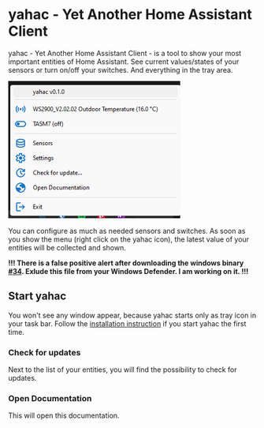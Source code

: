 # yahac - Yet Another Home Assistant Client

yahac - Yet Another Home Assistant Client - is a tool to show your most important entities of Home Assistant.
See current values/states of your sensors or turn on/off your switches. And everything in the tray area.

![yahac in tray Icon](assets/screenshots/yahac_traymenu_with_entities.png)

You can configure as much as needed sensors and switches. As soon as you show the menu (right click on the yahac icon), the latest value of your entities will be collected and shown.

**!!! There is a false positive alert after downloading the windows binary [#34](https://github.com/dseichter/yahac/issues/34). Exlude this file from your Windows Defender. I am working on it. !!!**

## Start yahac

You won't see any window appear, because yahac starts only as tray icon in your task bar. Follow the [installation instruction](installation.md) if you start yahac the first time.

### Check for updates

Next to the list of your entities, you will find the possibility to check for updates.

### Open Documentation

This will open this documentation.